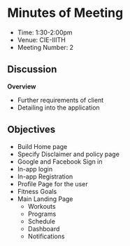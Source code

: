 # Minutes of Meeting



* Time: 1:30-2:00pm
* Venue: CIE-IIITH
* Meeting Number: 2



## Discussion

**Overview**

- Further requirements of client
- Detailing into the application



## Objectives

- Build Home page
- Specify Disclaimer and policy page
- Google and Facebook Sign in
- In-app login
- In-app Registration
- Profile Page for the user
- Fitness Goals
- Main Landing Page
  - Workouts
  - Programs
  - Schedule
  - Dashboard
  - Notifications